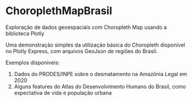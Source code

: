 # ChoroplethMapBrasil
Exploração de dados geoespaciais com Choropleth Map usando a biblioteca Plotly

Uma demonstração simples da utilização básica do Choropleth disponível no Plotly Express, com arquivos GeoJson de regiões do Brasil.

Exemplos disponíveis:

1. Dados do PRODES/INPE sobre o desmatamento na Amazônia Legal em 2020
2. Alguns features do Atlas do Desenvolvimento Humano do Brasil, como expectativa de vida e população urbana
